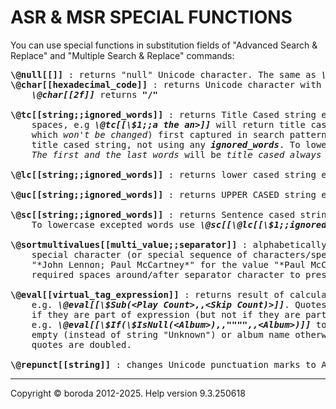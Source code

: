 # ASR & MSR SPECIAL FUNCTIONS

You can use special functions in substitution fields of "Advanced Search \& Replace" and "Multiple Search \& Replace" commands:

<pre>
<b>\@null[[]]</b> : returns "null" Unicode character. The same as <b><i>\@char[[0]]</i></b>
<b>\@char[[hexadecimal_code]]</b> : returns Unicode character with given <b><i>hexadecimal_code</i></b>, e.g. 
    <b><i>\@char[[2f]]</i></b> returns <b>"/"</b>

<b>\@tc[[string;;ignored_words]]</b> : returns Title Cased string except for <b><i>ignored_words</i></b> separated by 
    spaces, e.g <b><i>\@tc[[\$1;;a the an&gt;]]</i></b> will return title cased (except for words "<b>a</b>", "<b>the</b>", "<b>an</b>",   
    which <i>won't be changed</i>) first captured in search pattern string, and <b><i>\@tc[[\$1]]</i></b> will return   
    title cased string, not using any <b><i>ignored_words</i></b>. To lowercase excepted words use <b><i>\@tc[[\@lc[[\$1;;ignored_words]]]]</i></b>. 
    <i>The first and the last words</i> will be <i>title cased always</i>

<b>\@lc[[string;;ignored_words]]</b> : returns lower cased string except for <b><i>ignored_words</i></b>, which <i>won't be changed</i>

<b>\@uc[[string;;ignored_words]]</b> : returns UPPER CASED string except for <b><i>ignored_words</i></b>, which <i>won't be changed</i>

<b>\@sc[[string;;ignored_words]]</b> : returns Sentence cased string except for <b><i>ignored_words</i></b>, which <i>won't be changed</i>. 
    To lowercase excepted words use <b><i>\@sc[[\@lc[[\$1;;ignored_words]]]]</i></b>

<b>\@sortmultivalues[[multi_value;;separator]]</b> : alphabetically sorts multi-values, i.e. multiple items separated by 
    special character (or special sequence of characters/special string), e.g. ***\@sortmultivalues[[$1;;; ]]*** will return 
    "*John Lennon; Paul McCartney*" for the value "*Paul McCartney; John Lennon*". It's recommended to include 
    required spaces around/after separator character to preserve them in the result. (e.g. "<b>; </b>" or "<b> / </b>")

<b>\@eval[[virtual_tag_expression]]</b> : returns result of calculation of <b><i>virtual_tag_expression</i></b>, 
    e.g. <b><i>\@eval[[\$Sub(&lt;Play Count&gt;,,&lt;Skip Count)&gt;]]</i></b>. Quotes and commas must be doubled 
    if they are part of expression (but not if they are part of tag value to be set), 
    e.g. <b><i>\@eval[[\$If(\$IsNull(&lt;Album&gt;),,"""",,&lt;Album&gt;)]]</i></b> to set destination tag to empty value if album name is 
    empty (instead of string "Unknown") or album name otherwise. The <b>""""</b> is actually <b>""</b> (empty string) here because 
    quotes are doubled. 

<b>\@repunct[[string]]</b> : changes Unicode punctuation marks to ASCII analogs, e.g. <b>«</b> to <b><<</b>
</pre>

***

Copyright © boroda 2012-2025. Help version 9.3.250618